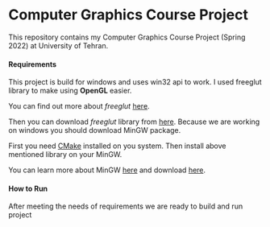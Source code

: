 # Computer Graphics Course Project

This repository contains my Computer Graphics Course Project (Spring 2022) at University of Tehran.

#### Requirements

This project is build for windows and uses win32 api to work. I used freeglut library to make using **OpenGL** easier.

You can find out more about *freeglut* [here](http://freeglut.sourceforge.net/).

Then you can download *freeglut* library from [here](https://www.transmissionzero.co.uk/software/freeglut-devel/).
Because we are working on windows you should download MinGW package.

First you need [CMake](https://cmake.org/) installed on you system. Then install above mentioned library on your MinGW.

You can learn more about MinGW [here](https://www.mingw-w64.org/) and download [here](https://sourceforge.net/projects/mingw/).

#### How to Run

After meeting the needs of requirements we are ready to build and run project